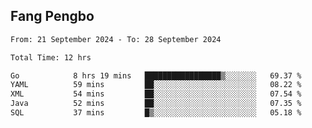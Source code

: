 ## Fang Pengbo

<!--START_SECTION:waka-->

```txt
From: 21 September 2024 - To: 28 September 2024

Total Time: 12 hrs

Go            8 hrs 19 mins   █████████████████▒░░░░░░░   69.37 %
YAML          59 mins         ██░░░░░░░░░░░░░░░░░░░░░░░   08.22 %
XML           54 mins         ██░░░░░░░░░░░░░░░░░░░░░░░   07.54 %
Java          52 mins         ██░░░░░░░░░░░░░░░░░░░░░░░   07.35 %
SQL           37 mins         █▒░░░░░░░░░░░░░░░░░░░░░░░   05.18 %
```

<!--END_SECTION:waka-->